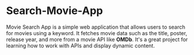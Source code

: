 # Search-Movie-App
Movie Search App is a simple web application that allows users to search for movies using a keyword. It fetches movie data such as the title, poster, release year, and more from a movie API like **OMDb**. It's a great project for learning how to work with APIs and display dynamic content.
